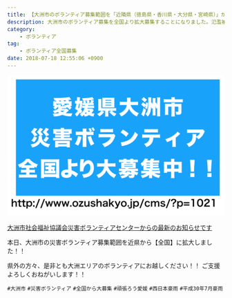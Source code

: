 ```yaml
---
title: 【大洲市のボランティア募集範囲を「近隣県（徳島県・香川県・大分県・宮崎県）」から『全国』へ切り替えました。（7/18）】
description: 大洲市のボランティア募集を全国より拡大募集することになりました。氾濫被害に未だ苦しむ大洲市に力を貸してください！
category:
    - ボランティア
tag:
    - ボランティア全国募集
date: 2018-07-18 12:55:06 +0900
---
```

![大洲災害ボランティア大募集](/assets/images/2018-07-18-12-58-45.png)

[大洲市社会福祉協議会災害ボランティアセンターからの最新のお知らせです](https://www.facebook.com/ozusvc/posts/287264842019491)

本日、大洲市の災害ボランティア募集範囲を近県から【全国】に拡大しました！！

県外の方々、是非とも大洲エリアのボランティアにお越しください！！
ご支援よろしくおねがいします！！

`#大洲市`
`#災害ボランティア`
`#全国から大募集`
`#頑張ろう愛媛`
`#西日本豪雨`
`#平成30年7月豪雨`